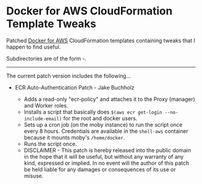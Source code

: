 # Docker for AWS CloudFormation Template Tweaks

Patched [Docker for AWS](https://docs.docker.com/docker-for-aws/) CloudFormation templates containing tweaks that I happen to find useful.

Subdirectories are of the form <original-template-version>-<my-patch-version>.

----

The current patch version includes the following...

* ECR Auto-Authentication Patch - Jake Buchholz <tomalok at gmail dot com>

  * Adds a read-only "ecr-policy" and attaches it to the Proxy (manager) and Worker roles.
  * Installs a script that basically does `$(aws ecr get-login --no-include-email)` for the root and docker users.
  * Sets up a cron job (on the moby instance) to run the script once every 8 hours.  Credentials are available in the `shell-aws` container because it mounts moby's `/home/docker`.
  * Runs the script once.
  * DISCLAIMER - This patch is hereby released into the public domain in the hope that it will be useful, but without any warranty of any kind, expressed or implied.  In no event will the author of this patch be held liable for any damages or consequences of its use or misuse.
